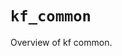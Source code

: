 # `kf_common`

Overview of kf common.

<!-- START doctoc generated TOC please keep comment here to allow auto update -->
<!-- END doctoc generated TOC please keep comment here to allow auto update -->
<!-- agent:readme v1 sha:47722a9714a8f78361b16ace021e51eb9b0a1e18 content:b1e491f02e0d -->

